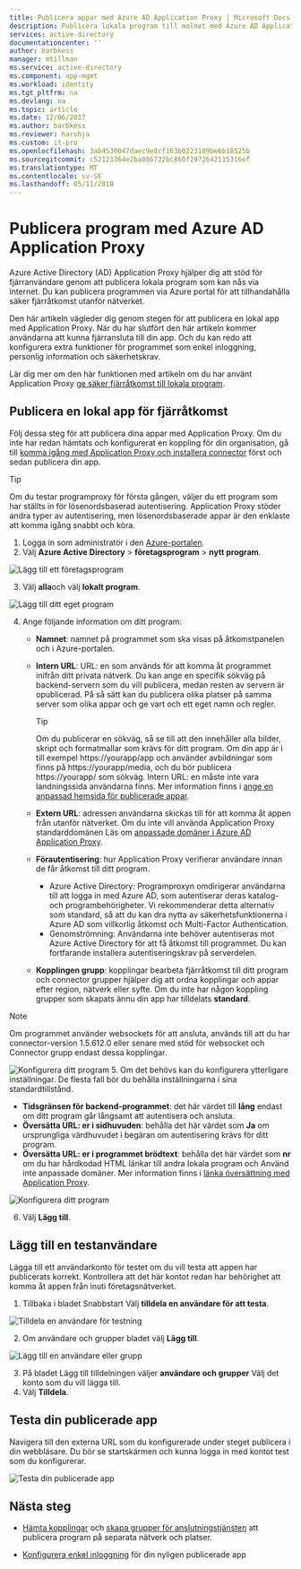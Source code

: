 ```yaml
---
title: Publicera appar med Azure AD Application Proxy | Microsoft Docs
description: Publicera lokala program till molnet med Azure AD Application Proxy på Azure-portalen.
services: active-directory
documentationcenter: ''
author: barbkess
manager: mtillman
ms.service: active-directory
ms.component: app-mgmt
ms.workload: identity
ms.tgt_pltfrm: na
ms.devlang: na
ms.topic: article
ms.date: 12/06/2017
ms.author: barbkess
ms.reviewer: harshja
ms.custom: it-pro
ms.openlocfilehash: 3ab4530047daec9e8cf163b0223109be6b18525b
ms.sourcegitcommit: c52123364e2ba086722bc860f2972642115316ef
ms.translationtype: MT
ms.contentlocale: sv-SE
ms.lasthandoff: 05/11/2018
---
```

# <a name="publish-applications-using-azure-ad-application-proxy"></a>Publicera program med Azure AD Application Proxy

Azure Active Directory (AD) Application Proxy hjälper dig att stöd för fjärranvändare genom att publicera lokala program som kan nås via internet. Du kan publicera programmen via Azure portal för att tillhandahålla säker fjärråtkomst utanför nätverket.

Den här artikeln vägleder dig genom stegen för att publicera en lokal app med Application Proxy. När du har slutfört den här artikeln kommer användarna att kunna fjärransluta till din app. Och du kan redo att konfigurera extra funktioner för programmet som enkel inloggning, personlig information och säkerhetskrav.

Lär dig mer om den här funktionen med artikeln om du har använt Application Proxy [ge säker fjärråtkomst till lokala program](application-proxy.md).


## <a name="publish-an-on-premises-app-for-remote-access"></a>Publicera en lokal app för fjärråtkomst

Följ dessa steg för att publicera dina appar med Application Proxy. Om du inte har redan hämtats och konfigurerat en koppling för din organisation, gå till [komma igång med Application Proxy och installera connector](application-proxy-enable.md) först och sedan publicera din app.

> [!TIP]
> Om du testar programproxy för första gången, väljer du ett program som har ställts in för lösenordsbaserad autentisering. Application Proxy stöder andra typer av autentisering, men lösenordsbaserade appar är den enklaste att komma igång snabbt och köra. 

1. Logga in som administratör i den [Azure-portalen](https://portal.azure.com/).
2. Välj **Azure Active Directory** > **företagsprogram** > **nytt program**.

  ![Lägg till ett företagsprogram](./media/application-proxy-publish-azure-portal/add-app.png)

3. Välj **alla**och välj **lokalt program**.  

  ![Lägg till ditt eget program](./media/application-proxy-publish-azure-portal/add-your-own.png)

4. Ange följande information om ditt program:

   - **Namnet**: namnet på programmet som ska visas på åtkomstpanelen och i Azure-portalen. 

   - **Intern URL**: URL: en som används för att komma åt programmet inifrån ditt privata nätverk. Du kan ange en specifik sökväg på backend-servern som du vill publicera, medan resten av servern är opublicerad. På så sätt kan du publicera olika platser på samma server som olika appar och ge vart och ett eget namn och regler.

     > [!TIP]
     > Om du publicerar en sökväg, så se till att den innehåller alla bilder, skript och formatmallar som krävs för ditt program. Om din app är i till exempel https://yourapp/app och använder avbildningar som finns på https://yourapp/media, och du bör publicera https://yourapp/ som sökväg. Intern URL: en måste inte vara landningssida användarna finns. Mer information finns i [ange en anpassad hemsida för publicerade appar](../application-proxy-office365-app-launcher.md).

   - **Extern URL**: adressen användarna skickas till för att komma åt appen från utanför nätverket. Om du inte vill använda Application Proxy standarddomänen Läs om [anpassade domäner i Azure AD Application Proxy](application-proxy-configure-custom-domain.md).
   - **Förautentisering**: hur Application Proxy verifierar användare innan de får åtkomst till ditt program. 

     - Azure Active Directory: Programproxyn omdirigerar användarna till att logga in med Azure AD, som autentiserar deras katalog- och programbehörigheter. Vi rekommenderar detta alternativ som standard, så att du kan dra nytta av säkerhetsfunktionerna i Azure AD som villkorlig åtkomst och Multi-Factor Authentication.
     - Genomströmning: Användarna inte behöver autentiseras mot Azure Active Directory för att få åtkomst till programmet. Du kan fortfarande installera autentiseringskrav på serverdelen.
   - **Kopplingen grupp**: kopplingar bearbeta fjärråtkomst till ditt program och connector grupper hjälper dig att ordna kopplingar och appar efter region, nätverk eller syfte. Om du inte har någon koppling grupper som skapats ännu din app har tilldelats **standard**.

>[!NOTE]
>Om programmet använder websockets för att ansluta, används till att du har connector-version 1.5.612.0 eller senare med stöd för websocket och Connector grupp endast dessa kopplingar.

   ![Konfigurera ditt program](./media/application-proxy-publish-azure-portal/configure-app.png)
5. Om det behövs kan du konfigurera ytterligare inställningar. De flesta fall bör du behålla inställningarna i sina standardtillstånd. 
   - **Tidsgränsen för backend-programmet**: det här värdet till **lång** endast om ditt program går långsamt att autentisera och ansluta. 
   - **Översätta URL: er i sidhuvuden**: behålla det här värdet som **Ja** om ursprungliga värdhuvudet i begäran om autentisering krävs för ditt program.
   - **Översätta URL: er i programmet brödtext**: behålla det här värdet som **nr** om du har hårdkodad HTML länkar till andra lokala program och Använd inte anpassade domäner. Mer information finns i [länka översättning med Application Proxy](../application-proxy-link-translation.md).
   
   ![Konfigurera ditt program](./media/application-proxy-publish-azure-portal/additional-settings.png)

6. Välj **Lägg till**.


## <a name="add-a-test-user"></a>Lägg till en testanvändare 

Lägga till ett användarkonto för testet om du vill testa att appen har publicerats korrekt. Kontrollera att det här kontot redan har behörighet att komma åt appen från inuti företagsnätverket.

1. Tillbaka i bladet Snabbstart Välj **tilldela en användare för att testa**.

  ![Tilldela en användare för testning](./media/application-proxy-publish-azure-portal/assign-user.png)

2. Om användare och grupper bladet välj **Lägg till**.

  ![Lägg till en användare eller grupp](./media/application-proxy-publish-azure-portal/add-user.png)

3. På bladet Lägg till tilldelningen väljer **användare och grupper** Välj det konto som du vill lägga till. 
4. Välj **Tilldela**.

## <a name="test-your-published-app"></a>Testa din publicerade app

Navigera till den externa URL som du konfigurerade under steget publicera i din webbläsare. Du bör se startskärmen och kunna logga in med kontot test som du konfigurerar.

![Testa din publicerade app](./media/application-proxy-publish-azure-portal/test-app.png)


## <a name="next-steps"></a>Nästa steg
- [Hämta kopplingar](application-proxy-enable.md) och [skapa grupper för anslutningstjänsten](../active-directory-application-proxy-connectors-azure-portal.md) att publicera program på separata nätverk och platser.

- [Konfigurera enkel inloggning](../application-proxy-sso-azure-portal.md) för din nyligen publicerade app
